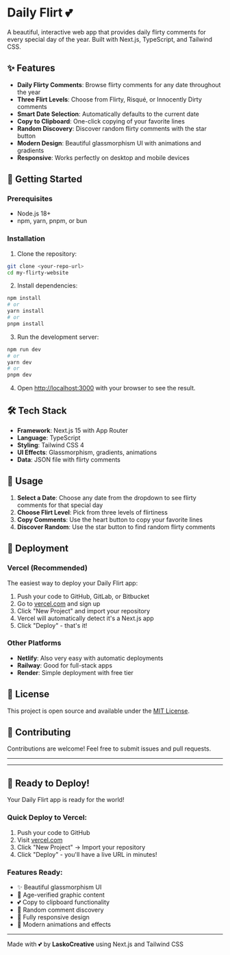 # Daily Flirt 💕

A beautiful, interactive web app that provides daily flirty comments for every special day of the year. Built with Next.js, TypeScript, and Tailwind CSS.

## ✨ Features

- **Daily Flirty Comments**: Browse flirty comments for any date throughout the year
- **Three Flirt Levels**: Choose from Flirty, Risqué, or Innocently Dirty comments
- **Smart Date Selection**: Automatically defaults to the current date
- **Copy to Clipboard**: One-click copying of your favorite lines
- **Random Discovery**: Discover random flirty comments with the star button
- **Modern Design**: Beautiful glassmorphism UI with animations and gradients
- **Responsive**: Works perfectly on desktop and mobile devices

## 🚀 Getting Started

### Prerequisites
- Node.js 18+ 
- npm, yarn, pnpm, or bun

### Installation

1. Clone the repository:
```bash
git clone <your-repo-url>
cd my-flirty-website
```

2. Install dependencies:
```bash
npm install
# or
yarn install
# or
pnpm install
```

3. Run the development server:
```bash
npm run dev
# or
yarn dev
# or
pnpm dev
```

4. Open [http://localhost:3000](http://localhost:3000) with your browser to see the result.

## 🛠️ Tech Stack

- **Framework**: Next.js 15 with App Router
- **Language**: TypeScript
- **Styling**: Tailwind CSS 4
- **UI Effects**: Glassmorphism, gradients, animations
- **Data**: JSON file with flirty comments

## 📱 Usage

1. **Select a Date**: Choose any date from the dropdown to see flirty comments for that special day
2. **Choose Flirt Level**: Pick from three levels of flirtiness
3. **Copy Comments**: Use the heart button to copy your favorite lines
4. **Discover Random**: Use the star button to find random flirty comments

## 🚀 Deployment

### Vercel (Recommended)

The easiest way to deploy your Daily Flirt app:

1. Push your code to GitHub, GitLab, or Bitbucket
2. Go to [vercel.com](https://vercel.com) and sign up
3. Click "New Project" and import your repository
4. Vercel will automatically detect it's a Next.js app
5. Click "Deploy" - that's it!

### Other Platforms

- **Netlify**: Also very easy with automatic deployments
- **Railway**: Good for full-stack apps
- **Render**: Simple deployment with free tier

## 📝 License

This project is open source and available under the [MIT License](LICENSE).

## 🤝 Contributing

Contributions are welcome! Feel free to submit issues and pull requests.

---

---

## 🚀 **Ready to Deploy!**

Your Daily Flirt app is ready for the world! 

### **Quick Deploy to Vercel:**
1. Push your code to GitHub
2. Visit [vercel.com](https://vercel.com)
3. Click "New Project" → Import your repository
4. Click "Deploy" - you'll have a live URL in minutes!

### **Features Ready:**
- ✨ Beautiful glassmorphism UI
- 🔞 Age-verified graphic content
- 💕 Copy to clipboard functionality
- 🎲 Random comment discovery
- 📱 Fully responsive design
- 🎨 Modern animations and effects

---

Made with 💕 by **LaskoCreative** using Next.js and Tailwind CSS
